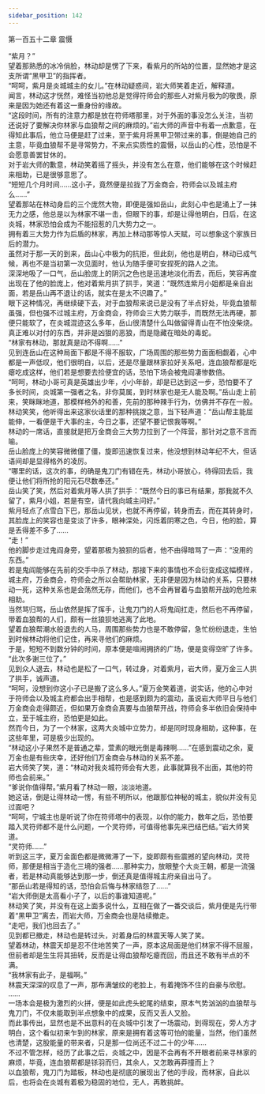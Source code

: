 ```yaml
---
sidebar_position: 142
---
```

 第一百五十二章 震慑


“紫月？”  
望着那熟悉的冰冷俏脸，林动却是愣了下来，看紫月的所站的位置，显然她才是这支所谓“黑甲卫”的指挥者。  
“呵呵，紫月是炎城城主的女儿。”在林动疑惑间，岩大师笑着走近，解释道。  
闻言，林动这才恍然，难怪当初他总是觉得符师会的那些人对紫月极为的敬畏，原来是因为她还有着这一重身份的缘故。  
“这段时间，所有的注意力都是放在符师塔那里，对于外面的事没怎么关注，当初还说好了要解决你林家与血狼帮之间的麻烦的。”岩大师的声音中有着一点歉意，在得知此事后，他立马便是赶了过来，至于紫月将黑甲卫带过来的事，倒是她自己的主意，毕竟血狼帮不是寻常势力，不来点实质性的震慑，以岳山的心性，恐怕是不会愿意善罢甘休的。  
对于岩大师的歉意，林动笑着摇了摇头，并没有怎么在意，他们能够在这个时候赶来相助，已是很够意思了。  
“短短几个月时间……这小子，竟然便是拉拢了万金商会，符师会以及城主府么……”  
望着那站在林动身后的三个庞然大物，即便是强如岳山，此刻心中也是涌上了一抹无力之感，他总是以为林家不堪一击，但眼下的事，却是让得他明白，日后，在这炎城，林家恐怕会成为不能招惹的几大势力之一。  
拥有着三大势力作为后盾的林家，再加上林动那等惊人天赋，可以想象这个家族日后的潜力。  
虽然对于那一天的到来，岳山心中极为的抗拒，但此刻，他也是明白，林动已成气候，再也不是当初第一次见面时，他认为随手便可安捏死的路人之流。  
深深地吸了一口气，岳山脸庞上的阴沉之色也是迅速地淡化而去，而后，笑容再度出现在了他的脸庞上，他对着紫月拱了拱手，笑道：“既然连紫月小姐都是亲自出面，若是岳山再不退让的话，就实在是太不识趣了。”  
眼下这种情况，再继续硬下去，对于血狼帮来说已是没有了半点好处，毕竟血狼帮虽强，但也强不过城主府，万金商会，符师会三大势力联手，而既然无法再硬，那便只能软了，在炎城混迹这么多年，岳山很清楚什么叫做留得青山在不怕没柴烧。  
真正难以对付的东西，并非是凶狠的恶狼，而是隐藏在暗处的毒蛇。  
“林家有林动，那就真是动不得啊……”  
见到连岳山在这种局面下都是不得不服软，广场周围的那些势力面面相觑着，心中都是一声低叹，他们很明白，以后，还是尽量跟林家拉好关系吧，连血狼帮都是吃瘪吃成这样，他们若是想要去捡便宜的话，恐怕下场会被鬼阎凄惨数倍。  
“呵呵，林动小哥可真是英雄出少年，小小年龄，却是已达到这一步，恐怕要不了多长时间，炎城第一强者之名，非你莫属，到时林家也是无人能及啊。”岳山走上前来，笑眯眯地道，那模样格外的和善，先前的那种辣手行为，仿佛并不存在一般。  
林动笑笑，他听得出来这家伙话里的那种挑拨之意，当下轻声道：“岳山帮主能屈能伸，一看便是干大事的主，今日之事，还望不要记恨我等啊。”  
林动的一席话，直接就是把万金商会三大势力拉到了一个阵营，那针对之意不言而喻。  
岳山脸庞上的笑容微微僵了僵，旋即迅速恢复过来，他没想到林动年纪不大，但话语间却是显得格外的凌厉。  
“哪里的话，这次的事，的确是鬼刀门有错在先，林动小哥放心，待得回去后，我便让他们将所抢的阳元石尽数奉还。”  
岳山笑了笑，然后对着紫月等人拱了拱手：“既然今日的事已有结果，那我就不久留了，紫月小姐，若是有空，请代我向城主问好。”  
紫月轻点了点雪白下巴，那岳山见状，也就不再停留，转身而去，而在其转身时，其脸庞上的笑容也是变淡了许多，眼神深处，闪烁着阴寒之色，今日，他的脸，算是丢得差不多了……  
“走！”  
他的脚步走过鬼阎身旁，望着那极为狼狈的后者，他不由得暗骂了一声：“没用的东西。”  
若是鬼阎能够在先前的交手中杀了林动，那接下来的事情也不会衍变成这幅模样，城主府，万金商会，符师会之所以会帮助林家，无非便是因为林动的关系，只要林动一死，这种关系也是会荡然无存，而他们，也不会再冒着与血狼帮开战的危险来相助。  
当然骂归骂，岳山依然是挥了挥手，让鬼刀门的人将鬼阎扛走，然后也不再停留，带着血狼帮的人们，颇有一丝狼狈地逃离了此地。  
望着血狼帮潮水般退去的人马，周围那些势力也是不敢停留，急忙纷纷退走，生怕到时候林动将他们记住，再来寻他们的麻烦。  
于是，短短不到数分钟的时间，原本便是喧闹拥挤的广场，便是变得空旷了许多。  
“此次多谢三位了。”  
见到众人退去，林动也是松了一口气，转过身，对着紫月，岩大师，夏万金三人拱了拱手，诚声道。  
“呵呵，没想到你这小子已是搬了这么多人。”夏万金笑着道，说实话，他的心中对于符师会以及城主府都会出手相帮，也是感到颇为的震动，虽说岩大师平日与他们万金商会走得颇近，但如果万金商会真要与血狼帮开战，符师会多半依旧会保持中立，至于城主府，恐怕更是如此。  
然而今日，为了一个林家，这两大炎城中立势力，却是同时现身相助，这种事，在这些年里，可是极少出现的。  
“林动这小子果然不是普通之辈，萱素的眼光倒是毒辣啊……”在感到震动之余，夏万金也是有些庆幸，还好他们万金商会与林动的关系不差。  
岩大师笑了笑，道：“林动对我炎城符师会有大恩，此事就算我不出面，其他的符师也会前来。”  
“爹说你值得帮。”紫月看了林动一眼，淡淡地道。  
她这话，倒是让得林动一愣，有些不明所以，他跟那位神秘的城主，貌似并没有见过面吧？  
“呵呵，宁城主也是听说了你在符师塔中的表现，以你的能力，数年之后，恐怕要踏入灵符师都不是什么问题，一个灵符师，可值得他事先来巴结巴结。”岩大师笑道。  
“灵符师……”  
听到这三字，夏万金面色都是微微滞了一下，旋即颇有些震撼的望向林动，灵符师，那便是相当于造化三境的强者……那种实力，放眼整个大炎王朝，都是一流强者，若是林动真能够达到那一步，倒还真是值得城主府亲自出马了。  
“那岳山若是得知的话，恐怕会后悔与林家结怨了……”  
“岩大师倒是太高看小子了，以后的事谁知道呢。”  
林动笑了笑，并没有在这上面多说什么，互相在做了一番交谈后，紫月便是先行带着“黑甲卫”离去，而岩大师，万金商会也是陆续撤走。  
“走吧，我们也回去了。”  
见到都已撤走，林动也是转过头，对着身后的林震天等人笑了笑。  
望着林动，林震天却是忍不住地苦笑了一声，原本这局面是他们林家不得不屈服，但前者却是生生将其扭转，反而是让得血狼帮吃瘪而回，而且还不敢有半点的不满。  
“我林家有此子，是福啊。”  
林震天深深的叹息了一声，那布满皱纹的老脸上，有着掩饰不住的自豪与欣慰。  
……  
一场本会是极为激烈的火拼，便是如此虎头蛇尾的结束，原本气势汹汹的血狼帮与鬼刀门，不仅未能取到半点想象中的成果，反而又丢人又脸。  
而此事传出，显然也是不出意料的在炎城中引发了一场震动，到得现在，旁人方才明白，这个看似初来乍到的林家，原来是拥有着这等可怕的能量，当然，他们虽然也清楚，这股能量的带来者，只是那一位尚还不过二十的少年……  
不过不管怎样，经历了此事之后，炎城之中，因是不会再有不开眼者前来寻林家的麻烦，毕竟，连血狼帮都是铩羽而归，其余人，又怎敢再莽撞而上？  
以血狼帮，鬼刀门为踏板，林动也是彻底的展现出了他的手段，而林家，自此以后，也将会在炎城有着极为稳固的地位，无人，再敢挑衅。  
  
  
